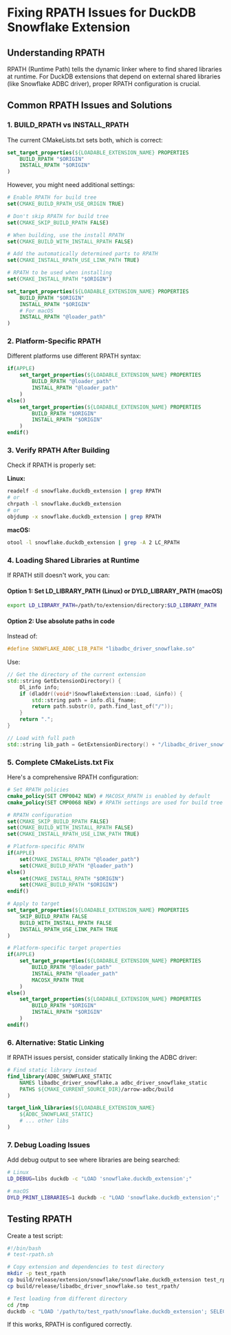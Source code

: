 # Fixing RPATH Issues for DuckDB Snowflake Extension

## Understanding RPATH

RPATH (Runtime Path) tells the dynamic linker where to find shared libraries at runtime. For DuckDB extensions that depend on external shared libraries (like Snowflake ADBC driver), proper RPATH configuration is crucial.

## Common RPATH Issues and Solutions

### 1. BUILD_RPATH vs INSTALL_RPATH

The current CMakeLists.txt sets both, which is correct:
```cmake
set_target_properties(${LOADABLE_EXTENSION_NAME} PROPERTIES
    BUILD_RPATH "$ORIGIN"
    INSTALL_RPATH "$ORIGIN"
)
```

However, you might need additional settings:

```cmake
# Enable RPATH for build tree
set(CMAKE_BUILD_RPATH_USE_ORIGIN TRUE)

# Don't skip RPATH for build tree
set(CMAKE_SKIP_BUILD_RPATH FALSE)

# When building, use the install RPATH
set(CMAKE_BUILD_WITH_INSTALL_RPATH FALSE)

# Add the automatically determined parts to RPATH
set(CMAKE_INSTALL_RPATH_USE_LINK_PATH TRUE)

# RPATH to be used when installing
set(CMAKE_INSTALL_RPATH "$ORIGIN")

set_target_properties(${LOADABLE_EXTENSION_NAME} PROPERTIES
    BUILD_RPATH "$ORIGIN"
    INSTALL_RPATH "$ORIGIN"
    # For macOS
    INSTALL_RPATH "@loader_path"
)
```

### 2. Platform-Specific RPATH

Different platforms use different RPATH syntax:

```cmake
if(APPLE)
    set_target_properties(${LOADABLE_EXTENSION_NAME} PROPERTIES
        BUILD_RPATH "@loader_path"
        INSTALL_RPATH "@loader_path"
    )
else()
    set_target_properties(${LOADABLE_EXTENSION_NAME} PROPERTIES
        BUILD_RPATH "$ORIGIN"
        INSTALL_RPATH "$ORIGIN"
    )
endif()
```

### 3. Verify RPATH After Building

Check if RPATH is properly set:

**Linux:**
```bash
readelf -d snowflake.duckdb_extension | grep RPATH
# or
chrpath -l snowflake.duckdb_extension
# or
objdump -x snowflake.duckdb_extension | grep RPATH
```

**macOS:**
```bash
otool -l snowflake.duckdb_extension | grep -A 2 LC_RPATH
```

### 4. Loading Shared Libraries at Runtime

If RPATH still doesn't work, you can:

#### Option 1: Set LD_LIBRARY_PATH (Linux) or DYLD_LIBRARY_PATH (macOS)
```bash
export LD_LIBRARY_PATH=/path/to/extension/directory:$LD_LIBRARY_PATH
```

#### Option 2: Use absolute paths in code
Instead of:
```cpp
#define SNOWFLAKE_ADBC_LIB_PATH "libadbc_driver_snowflake.so"
```

Use:
```cpp
// Get the directory of the current extension
std::string GetExtensionDirectory() {
    Dl_info info;
    if (dladdr((void*)SnowflakeExtension::Load, &info)) {
        std::string path = info.dli_fname;
        return path.substr(0, path.find_last_of("/"));
    }
    return ".";
}

// Load with full path
std::string lib_path = GetExtensionDirectory() + "/libadbc_driver_snowflake.so";
```

### 5. Complete CMakeLists.txt Fix

Here's a comprehensive RPATH configuration:

```cmake
# Set RPATH policies
cmake_policy(SET CMP0042 NEW) # MACOSX_RPATH is enabled by default
cmake_policy(SET CMP0068 NEW) # RPATH settings are used for build tree

# RPATH configuration
set(CMAKE_SKIP_BUILD_RPATH FALSE)
set(CMAKE_BUILD_WITH_INSTALL_RPATH FALSE)
set(CMAKE_INSTALL_RPATH_USE_LINK_PATH TRUE)

# Platform-specific RPATH
if(APPLE)
    set(CMAKE_INSTALL_RPATH "@loader_path")
    set(CMAKE_BUILD_RPATH "@loader_path")
else()
    set(CMAKE_INSTALL_RPATH "$ORIGIN")
    set(CMAKE_BUILD_RPATH "$ORIGIN")
endif()

# Apply to target
set_target_properties(${LOADABLE_EXTENSION_NAME} PROPERTIES
    SKIP_BUILD_RPATH FALSE
    BUILD_WITH_INSTALL_RPATH FALSE
    INSTALL_RPATH_USE_LINK_PATH TRUE
)

# Platform-specific target properties
if(APPLE)
    set_target_properties(${LOADABLE_EXTENSION_NAME} PROPERTIES
        BUILD_RPATH "@loader_path"
        INSTALL_RPATH "@loader_path"
        MACOSX_RPATH TRUE
    )
else()
    set_target_properties(${LOADABLE_EXTENSION_NAME} PROPERTIES
        BUILD_RPATH "$ORIGIN"
        INSTALL_RPATH "$ORIGIN"
    )
endif()
```

### 6. Alternative: Static Linking

If RPATH issues persist, consider statically linking the ADBC driver:

```cmake
# Find static library instead
find_library(ADBC_SNOWFLAKE_STATIC 
    NAMES libadbc_driver_snowflake.a adbc_driver_snowflake_static
    PATHS ${CMAKE_CURRENT_SOURCE_DIR}/arrow-adbc/build
)

target_link_libraries(${LOADABLE_EXTENSION_NAME} 
    ${ADBC_SNOWFLAKE_STATIC}
    # ... other libs
)
```

### 7. Debug Loading Issues

Add debug output to see where libraries are being searched:

```bash
# Linux
LD_DEBUG=libs duckdb -c "LOAD 'snowflake.duckdb_extension';"

# macOS
DYLD_PRINT_LIBRARIES=1 duckdb -c "LOAD 'snowflake.duckdb_extension';"
```

## Testing RPATH

Create a test script:

```bash
#!/bin/bash
# test-rpath.sh

# Copy extension and dependencies to test directory
mkdir -p test_rpath
cp build/release/extension/snowflake/snowflake.duckdb_extension test_rpath/
cp build/release/libadbc_driver_snowflake.so test_rpath/

# Test loading from different directory
cd /tmp
duckdb -c "LOAD '/path/to/test_rpath/snowflake.duckdb_extension'; SELECT 1;"
```

If this works, RPATH is configured correctly.